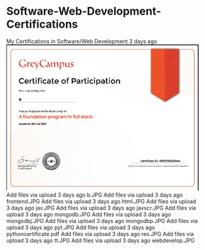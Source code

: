 # Software-Web-Development-Certifications
My Certifications in Software/Web Development 
3 days ago
![](Webdeve.JPG)
Add files via upload
3 days ago
b.JPG
Add files via upload
3 days ago
frontend.JPG
Add files via upload
3 days ago
html.JPG
Add files via upload
3 days ago
jav.JPG
Add files via upload
3 days ago
javscr.JPG
Add files via upload
3 days ago
mongodb.JPG
Add files via upload
3 days ago
mongodbj.JPG
Add files via upload
3 days ago
mongodbp.JPG
Add files via upload
3 days ago
pyt.JPG
Add files via upload
3 days ago
pythoncertificate.pdf
Add files via upload
3 days ago
res.JPG
Add files via upload
3 days ago
tt.JPG
Add files via upload
3 days ago
webdevelop.JPG
